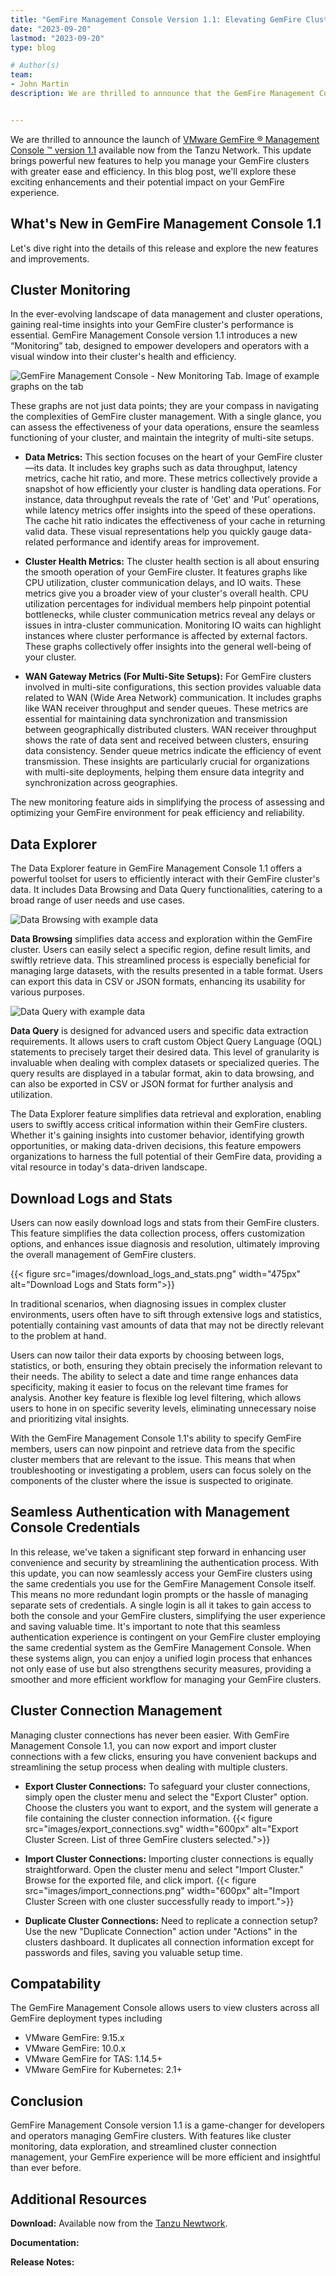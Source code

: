 ```yaml
---
title: "GemFire Management Console Version 1.1: Elevating GemFire Cluster Management"
date: "2023-09-20"
lastmod: "2023-09-20"
type: blog

# Author(s)
team:
- John Martin
description: We are thrilled to announce that the GemFire Management Console version 1.1, is now available from the Tanzu Network. This update brings powerful new features to help you manage your GemFire clusters with greater ease and efficiency. 


---
```


We are thrilled to announce the launch of  [VMware GemFire ® Management Console ™ version 1.1](https://network.tanzu.vmware.com/products/gemfire-management-console/) available now from the Tanzu Network. This update brings powerful new features to help you manage your GemFire clusters with greater ease and efficiency. In this blog post, we'll explore these exciting enhancements and their potential impact on your GemFire experience.

## What's New in GemFire Management Console 1.1

Let's dive right into the details of this release and explore the new features and improvements.

## Cluster Monitoring 

In the ever-evolving landscape of data management and cluster operations, gaining real-time insights into your GemFire cluster's performance is essential. GemFire Management Console version 1.1 introduces a new “Monitoring” tab, designed to empower developers and operators with a visual window into their cluster's health and efficiency.


![GemFire Management Console - New Monitoring Tab. Image of example graphs on the tab](images/monitoring.png#img)


These graphs are not just data points; they are your compass in navigating the complexities of GemFire cluster management. With a single glance, you can assess the effectiveness of your data operations, ensure the seamless functioning of your cluster, and maintain the integrity of multi-site setups. 

 *  **Data Metrics:** This section focuses on the heart of your GemFire cluster—its data. It includes key graphs such as data throughput, latency metrics, cache hit ratio, and more. These metrics collectively provide a snapshot of how efficiently your cluster is handling data operations. For instance, data throughput reveals the rate of 'Get' and 'Put' operations, while latency metrics offer insights into the speed of these operations. The cache hit ratio indicates the effectiveness of your cache in returning valid data. These visual representations help you quickly gauge data-related performance and identify areas for improvement.
    
 *  **Cluster Health Metrics:** The cluster health section is all about ensuring the smooth operation of your GemFire cluster. It features graphs like CPU utilization, cluster communication delays, and IO waits. These metrics give you a broader view of your cluster's overall health. CPU utilization percentages for individual members help pinpoint potential bottlenecks, while cluster communication metrics reveal any delays or issues in intra-cluster communication. Monitoring IO waits can highlight instances where cluster performance is affected by external factors. These graphs collectively offer insights into the general well-being of your cluster.
    
 *  **WAN Gateway Metrics (For Multi-Site Setups):** For GemFire clusters involved in multi-site configurations, this section provides valuable data related to WAN (Wide Area Network) communication. It includes graphs like WAN receiver throughput and sender queues. These metrics are essential for maintaining data synchronization and transmission between geographically distributed clusters. WAN receiver throughput shows the rate of data sent and received between clusters, ensuring data consistency. Sender queue metrics indicate the efficiency of event transmission. These insights are particularly crucial for organizations with multi-site deployments, helping them ensure data integrity and synchronization across geographies.

The new monitoring feature aids in simplifying the process of assessing and optimizing your GemFire environment for peak efficiency and reliability.

## Data Explorer

The Data Explorer feature in GemFire Management Console 1.1 offers a powerful toolset for users to efficiently interact with their GemFire cluster's data. It includes Data Browsing and Data Query functionalities, catering to a broad range of user needs and use cases.

![Data Browsing with example data](images/data_explorer_browse.png)

**Data Browsing** simplifies data access and exploration within the GemFire cluster. Users can easily select a specific region, define result limits, and swiftly retrieve data. This streamlined process is especially beneficial for managing large datasets, with the results presented in a table format. Users can export this data in CSV or JSON formats, enhancing its usability for various purposes.



![Data Query with example data](images/data_explorer_query.png)

**Data Query** is designed for advanced users and specific data extraction requirements. It allows users to craft custom Object Query Language (OQL) statements to precisely target their desired data. This level of granularity is invaluable when dealing with complex datasets or specialized queries. The query results are displayed in a tabular format, akin to data browsing, and can also be exported in CSV or JSON format for further analysis and utilization.



The Data Explorer feature simplifies data retrieval and exploration, enabling users to swiftly access critical information within their GemFire clusters. Whether it's gaining insights into customer behavior, identifying growth opportunities, or making data-driven decisions, this feature empowers organizations to harness the full potential of their GemFire data, providing a vital resource in today's data-driven landscape.

## Download Logs and Stats
Users can now easily download logs and stats from their GemFire clusters. This feature simplifies the data collection process, offers customization options, and enhances issue diagnosis and resolution, ultimately improving the overall management of GemFire clusters.


{{< figure src="images/download_logs_and_stats.png" width="475px" alt="Download Logs and Stats form">}}

In traditional scenarios, when diagnosing issues in complex cluster environments, users often have to sift through extensive logs and statistics, potentially containing vast amounts of data that may not be directly relevant to the problem at hand.

Users can now tailor their data exports by choosing between logs, statistics, or both, ensuring they obtain precisely the information relevant to their needs. The ability to select a date and time range enhances data specificity, making it easier to focus on the relevant time frames for analysis. Another key feature is flexible log level filtering, which allows users to hone in on specific severity levels, eliminating unnecessary noise and prioritizing vital insights.

With the GemFire Management Console 1.1's ability to specify GemFire members, users can now pinpoint and retrieve data from the specific cluster members that are relevant to the issue. This means that when troubleshooting or investigating a problem, users can focus solely on the components of the cluster where the issue is suspected to originate.

## Seamless Authentication with Management Console Credentials

In this release, we've taken a significant step forward in enhancing user convenience and security by streamlining the authentication process. With this update, you can now seamlessly access your GemFire clusters using the same credentials you use for the GemFire Management Console itself. This means no more redundant login prompts or the hassle of managing separate sets of credentials. A single login is all it takes to gain access to both the console and your GemFire clusters, simplifying the user experience and saving valuable time.
It's important to note that this seamless authentication experience is contingent on your GemFire cluster employing the same credential system as the GemFire Management Console. When these systems align, you can enjoy a unified login process that enhances not only ease of use but also strengthens security measures, providing a smoother and more efficient workflow for managing your GemFire clusters.

## Cluster Connection Management
Managing cluster connections has never been easier. With GemFire Management Console 1.1, you can now export and import cluster connections with a few clicks, ensuring you have convenient backups and streamlining the setup process when dealing with multiple clusters.
   
   * **Export Cluster Connections:** To safeguard your cluster connections, simply open the cluster menu and select the "Export Cluster" option. Choose the clusters you want to export, and the system will generate a file containing the cluster connection information. 
    {{< figure src="images/export_connections.svg" width="600px" alt="Export Cluster Screen.  List of three GemFire clusters selected.">}}

   * **Import Cluster Connections:** Importing cluster connections is equally straightforward. Open the cluster menu and select "Import Cluster." Browse for the exported file, and click import.
    {{< figure src="images/import_connections.png" width="600px" alt="Import Cluster Screen with one cluster successfully ready to import.">}}
    
   * **Duplicate Cluster Connections:** Need to replicate a connection setup? Use the new "Duplicate Connection" action under "Actions" in the clusters dashboard. It duplicates all connection information except for passwords and files, saving you valuable setup time.

## Compatability
The GemFire Management Console allows users to view clusters across all GemFire deployment types including

- VMware GemFire: 9.15.x
- VMware GemFire: 10.0.x
- VMware GemFire for TAS: 1.14.5+
- VMware GemFire for Kubernetes: 2.1+  

## Conclusion
GemFire Management Console version 1.1 is a game-changer for developers and operators managing GemFire clusters. With features like cluster monitoring, data exploration, and streamlined cluster connection management, your GemFire experience will be more efficient and insightful than ever before.

## Additional Resources

**Download:** Available now from the [Tanzu Newtwork](https://network.tanzu.vmware.com/products/gemfire-management-console/).

**Documentation:** 

**Release Notes:** 